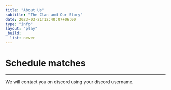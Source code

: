```yaml
---
title: "About Us"
subtitle: "The Clan and Our Story"
date: 2023-03-21T12:40:07+06:00
type: "info"
layout: "play"
_build:
  list: never
---
```


# Schedule matches
----

We will contact you on discord using your discord username.

